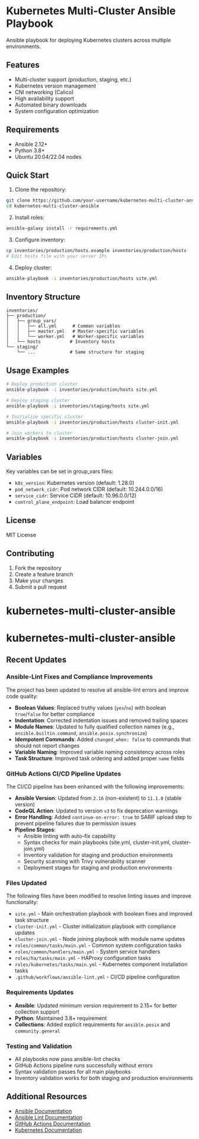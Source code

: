 # Kubernetes Multi-Cluster Ansible Playbook

Ansible playbook for deploying Kubernetes clusters across multiple environments.

## Features

- Multi-cluster support (production, staging, etc.)
- Kubernetes version management
- CNI networking (Calico)
- High availability support
- Automated binary downloads
- System configuration optimization

## Requirements

- Ansible 2.12+
- Python 3.8+
- Ubuntu 20.04/22.04 nodes

## Quick Start

1. Clone the repository:
```bash
git clone https://github.com/your-username/kubernetes-multi-cluster-ansible.git
cd kubernetes-multi-cluster-ansible
```

2. Install roles:
```bash
ansible-galaxy install -r requirements.yml
```

3. Configure inventory:
```bash
cp inventories/production/hosts.example inventories/production/hosts
# Edit hosts file with your server IPs
```

4. Deploy cluster:
```bash
ansible-playbook -i inventories/production/hosts site.yml
```

## Inventory Structure

```
inventories/
├── production/
│   ├── group_vars/
│   │   ├── all.yml      # Common variables
│   │   ├── master.yml   # Master-specific variables
│   │   └── worker.yml   # Worker-specific variables
│   └── hosts           # Inventory hosts
└── staging/
    └── ...             # Same structure for staging
```

## Usage Examples

```bash
# Deploy production cluster
ansible-playbook -i inventories/production/hosts site.yml

# Deploy staging cluster
ansible-playbook -i inventories/staging/hosts site.yml

# Initialize specific cluster
ansible-playbook -i inventories/production/hosts cluster-init.yml

# Join workers to cluster
ansible-playbook -i inventories/production/hosts cluster-join.yml
```

## Variables

Key variables can be set in group_vars files:

- `k8s_version`: Kubernetes version (default: 1.28.0)
- `pod_network_cidr`: Pod network CIDR (default: 10.244.0.0/16)
- `service_cidr`: Service CIDR (default: 10.96.0.0/12)
- `control_plane_endpoint`: Load balancer endpoint

## License

MIT License

## Contributing

1. Fork the repository
2. Create a feature branch
3. Make your changes
4. Submit a pull request
# kubernetes-multi-cluster-ansible
# kubernetes-multi-cluster-ansible

## Recent Updates

### Ansible-Lint Fixes and Compliance Improvements

The project has been updated to resolve all ansible-lint errors and improve code quality:

- **Boolean Values**: Replaced truthy values (`yes`/`no`) with boolean `true`/`false` for better compliance
- **Indentation**: Corrected indentation issues and removed trailing spaces
- **Module Names**: Updated to fully qualified collection names (e.g., `ansible.builtin.command`, `ansible.posix.synchronize`)
- **Idempotent Commands**: Added `changed_when: false` to commands that should not report changes
- **Variable Naming**: Improved variable naming consistency across roles
- **Task Structure**: Improved task ordering and added proper `name` fields

### GitHub Actions CI/CD Pipeline Updates

The CI/CD pipeline has been enhanced with the following improvements:

- **Ansible Version**: Updated from `2.16` (non-existent) to `11.1.0` (stable version)
- **CodeQL Action**: Updated to version `v3` to fix deprecation warnings
- **Error Handling**: Added `continue-on-error: true` to SARIF upload step to prevent pipeline failures due to permission issues
- **Pipeline Stages**:
  - Ansible linting with auto-fix capability
  - Syntax checks for main playbooks (site.yml, cluster-init.yml, cluster-join.yml)
  - Inventory validation for staging and production environments
  - Security scanning with Trivy vulnerability scanner
  - Deployment stages for staging and production environments

### Files Updated

The following files have been modified to resolve linting issues and improve functionality:

- `site.yml` - Main orchestration playbook with boolean fixes and improved task structure
- `cluster-init.yml` - Cluster initialization playbook with compliance updates
- `cluster-join.yml` - Node joining playbook with module name updates
- `roles/common/tasks/main.yml` - Common system configuration tasks
- `roles/common/handlers/main.yml` - System service handlers
- `roles/ha/tasks/main.yml` - HAProxy configuration tasks
- `roles/kubernetes/tasks/main.yml` - Kubernetes component installation tasks
- `.github/workflows/ansible-lint.yml` - CI/CD pipeline configuration

### Requirements Updates

- **Ansible**: Updated minimum version requirement to 2.15+ for better collection support
- **Python**: Maintained 3.8+ requirement
- **Collections**: Added explicit requirements for `ansible.posix` and `community.general`

### Testing and Validation

- All playbooks now pass ansible-lint checks
- GitHub Actions pipeline runs successfully without errors
- Syntax validation passes for all main playbooks
- Inventory validation works for both staging and production environments

## Additional Resources

- [Ansible Documentation](https://docs.ansible.com/)
- [Ansible Lint Documentation](https://ansible-lint.readthedocs.io/)
- [GitHub Actions Documentation](https://docs.github.com/en/actions)
- [Kubernetes Documentation](https://kubernetes.io/docs/)
